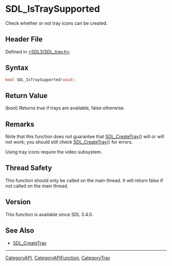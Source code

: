 # SDL_IsTraySupported

Check whether or not tray icons can be created.

## Header File

Defined in [<SDL3/SDL_tray.h>](https://github.com/libsdl-org/SDL/blob/main/include/SDL3/SDL_tray.h)

## Syntax

```c
bool SDL_IsTraySupported(void);
```

## Return Value

(bool) Returns true if trays are available, false otherwise.

## Remarks

Note that this function does not guarantee that
[SDL_CreateTray](SDL_CreateTray)() will or will not work; you should still
check [SDL_CreateTray](SDL_CreateTray)() for errors.

Using tray icons require the video subsystem.

## Thread Safety

This function should only be called on the main thread. It will return
false if not called on the main thread.

## Version

This function is available since SDL 3.4.0.

## See Also

- [SDL_CreateTray](SDL_CreateTray)

----
[CategoryAPI](CategoryAPI), [CategoryAPIFunction](CategoryAPIFunction), [CategoryTray](CategoryTray)

